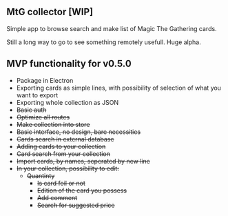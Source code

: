 ## MtG collector [WIP]

Simple app to browse search and make list of Magic The Gathering cards.

Still a long way to go to see something remotely usefull. Huge alpha.

## MVP functionality for v0.5.0
- Package in Electron
- Exporting cards as simple lines, with possibility of selection of what you want to export
- Exporting whole collection as JSON
- ~~Basic auth~~
- ~~Optimize all routes~~
- ~~Make collection into store~~
- ~~Basic interface, no design, bare necessities~~
- ~~Cards search in external database~~
- ~~Adding cards to your collection~~
- ~~Card search from your collection~~
- ~~Import cards, by names, seperated by new line~~
- ~~In your collection, possibility to edit:~~
  - ~~Quantinty~~
    - ~~Is card foil or not~~
    - ~~Edition of the card you possess~~
    - ~~Add comment~~
    - ~~Search for suggested price~~
